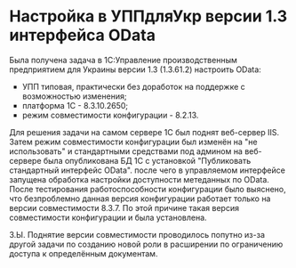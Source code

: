 <H1>Настройка в УППдляУкр версии 1.3 интерфейса OData</H1>
<p>
Была получена задача в 1С:Управление производственным предприятием для Украины версии 1.3 (1.3.61.2) настроить OData:
<ul type="square">
<li>УПП типовая, практически без доработок на поддержке с возможностью изменения;</li>
<li>платформа 1С - 8.3.10.2650;</li>
<li>режим совместимости конфигурации - 8.2.13.</li>
</ul>
<p>
Для решения задачи на самом сервере 1С был поднят веб-сервер IIS. Затем режим совместимости конфигурации был изменён на "не использовать" и стандартными средствами под админом на веб-сервере была опубликована БД 1С с установкой "Публиковать стандартный интерфейс OData". после чего в управляемом интерфейсе запущена обработка настройки доступности метеданных по OData. После тестирования работоспособности конфигурации было выяснено, что безпроблемно данная версия конфигурации работает только на версии совместимости 8.3.7. По этой причине такая версия совместимости конфигурации и была установлена.
<p>
З.Ы. Поднятие версии совместимости проводилось попутно из-за другой задачи по созданию новой роли в расширении по ограничению доступа к определённым документам.
